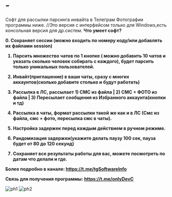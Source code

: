 # -
Софт для рассылки парсинга инвайта в Телеграм
Фотографии программы ниже. 
//Это версия с интерфейсом только для Windows,есть консольная версия для др.систем.
<b>Что умеет софт?</b>

<b>0. Сохраняет сессии (можно входить по номеру коду/или добавлять их файлами session)

1. Парсить множество чатов по 1 кнопке ( можно добавить 10 чатов и указать сколько человек собирать с каждого), будет парсить только уникальных пользователей.
   
2. Инвайт(приглашение) в ваши чаты, сразу с многих аккаунтов(сколько добавите столько и будут работать)
   
3. Рассылка в ЛС, рассылает 1) СМС из файла | 2) СМС + ФОТО из файла | 3) Пересылает сообщения из Избранного аккаунта(кнопки и тд)
   
4. Рассылка в чаты, формат рассылки такой же как и в ЛС (Смс из файла, смс + фото, пересылка смс в чаты).

5. Настройка задержек перед каждым действием в ручном режиме.
    
6. Рандомизация задержки(укажите делать паузу 100 сек, пауза будет от 80 до 120 секунд)
    
7. Сохраняет все результаты работы для вас, можете посмотреть по датам что делали и где.
    
   
Более подробно в канале: https://t.me/tgSoftwareInfo

Связь для получения программы: https://t.me/onlyDevC </b>

![ph1](https://i.imgur.com/rT8JlDR.jpeg)
![ph2](https://i.imgur.com/iRMQ3Ir.jpeg)
